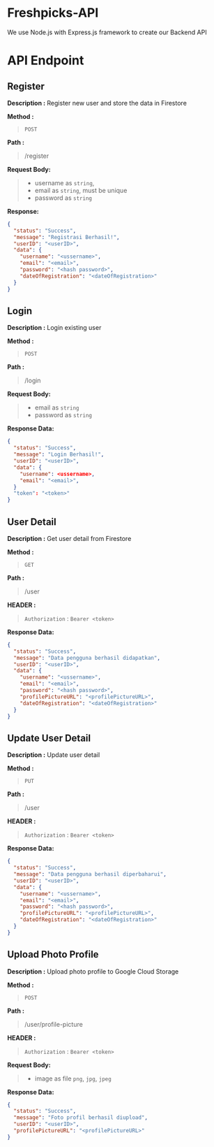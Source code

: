 # Freshpicks-API
We use Node.js with Express.js framework to create our Backend API

# API Endpoint

## Register

**Description :**
Register new user and store the data in Firestore

**Method :**

> `POST`

**Path :**

> /register
 
**Request Body:**
> - username as `string`,
> - email as `string`, must be unique
> - password as `string`

**Response:**
  ```json
  {
    "status": "Success",
    "message": "Registrasi Berhasil!",
    "userID": "<userID>",
    "data": {
      "username": "<ussername>",
      "email": "<email>",
      "password": "<hash password>", 
      "dateOfRegistration": "<dateOfRegistration>"
    }
  }
  ```

## Login

**Description :**
Login existing user

**Method :**

> `POST`

**Path :**

> /login
 
**Request Body:**
> - email as `string`
> - password as `string`

**Response Data:**
  ```json
  {
    "status": "Success",
    "message": "Login Berhasil!",
    "userID": "<userID>",
    "data": {
      "username": <ussername>,
      "email": "<email>",
    }
    "token": "<token>"
  }
  ```

## User Detail

**Description :**
Get user detail from Firestore

**Method :**

> `GET`

**Path :**

> /user

**HEADER :**

> `Authorization` : `Bearer <token>`

**Response Data:**
  ```json
  {
    "status": "Success",
    "message": "Data pengguna berhasil didapatkan",
    "userID": "<userID>",
    "data": {
      "username": "<ussername>",
      "email": "<email>",
      "password": "<hash password>",
      "profilePictureURL": "<profilePictureURL>", 
      "dateOfRegistration": "<dateOfRegistration>"
    }
  }
  ```

## Update User Detail

**Description :**
Update user detail

**Method :**

> `PUT`

**Path :**

> /user

**HEADER :**

> `Authorization` : `Bearer <token>`

**Response Data:**
  ```json
  {
    "status": "Success",
    "message": "Data pengguna berhasil diperbaharui",
    "userID": "<userID>",
    "data": {
      "username": "<ussername>",
      "email": "<email>",
      "password": "<hash password>",
      "profilePictureURL": "<profilePictureURL>", 
      "dateOfRegistration": "<dateOfRegistration>"
    }
  }
  ```

## Upload Photo Profile

**Description :**
Upload photo profile to Google Cloud Storage 

**Method :**

> `POST`

**Path :**

> /user/profile-picture

**HEADER :**

> `Authorization` : `Bearer <token>`

**Request Body:**
> - image as file `png`, `jpg`, `jpeg`

**Response Data:**
  ```json
  {
    "status": "Success",
    "message": "Foto profil berhasil diupload",
    "userID": "<userID>",
    "profilePictureURL": "<profilePictureURL>"
  }
  ```
